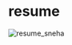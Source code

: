# resume
![resume_sneha](https://github.com/snehat123/resume/assets/138353664/3245792d-9706-4e98-95e5-945a59eb0306)
